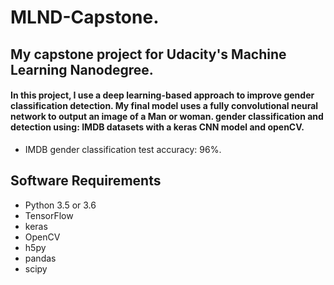# MLND-Capstone.
## My capstone project for Udacity's Machine Learning Nanodegree.
#### In this project, I use a deep learning-based approach to improve gender classification detection. My final model uses a fully convolutional neural network to output an image of a Man or woman. gender classification and detection using: IMDB datasets with a keras CNN model and openCV.
* IMDB gender classification test accuracy: 96%.



## Software Requirements

* Python 3.5 or 3.6
* TensorFlow
* keras
* OpenCV 
* h5py
* pandas
* scipy